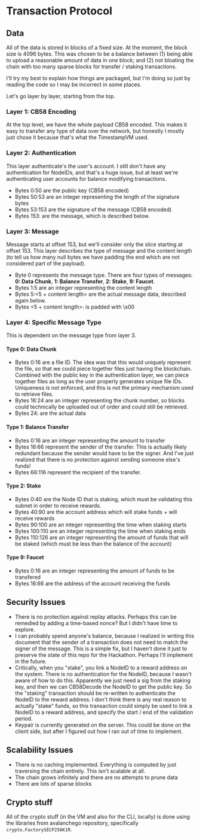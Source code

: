 # Transaction Protocol

## Data

All of the data is stored in blocks of a fixed size. At the moment, the block size is 4096 bytes. This was chosen to be a balance between (1) being able to upload a reasonable amount of data in one block; and (2) not bloating the chain with too many sparse blocks for transfer / staking transactions.


I'll try my best to explain how things are packaged, but I'm doing so just by reading the code so I may be incorrect in some places.

Let's go layer by layer, starting from the top.

### Layer 1: CB58 Encoding

At the top level, we have the whole payload CB58 encoded. This makes it easy to transfer any type of data over the network, but honestly I mostly just chose it because that's what the TimestampVM used.

### Layer 2: Authentication

This layer authenticate's the user's account. I still don't have any authentication for NodeIDs, and that's a huge issue, but at least we're authenticating user accounts for balance modifying transactions.

- Bytes 0:50 are the public key (CB58 encoded)
- Bytes 50:53 are an integer representing the length of the signature bytes
- Bytes 53:153 are the signature of the message (CB58 encoded)
- Bytes 153:<end> are the message, which is described below.

### Layer 3: Message

Message starts at offset 153, but we'll consider only the slice starting at offset 153. This layer describes the type of message and the content length (to tell us how many null bytes we have padding the end which are not considered part of the payload).

- Byte 0 represents the message type. There are four types of messages: __0: Data Chunk__, __1: Balance Transfer__, __2: Stake__, __9: Faucet__.
- Bytes 1:5 are an integer representing the content length
- Bytes 5:<5 + content length> are the actual message data, described again below.
- Bytes <5 + content length>:<end> is padded with \x00

### Layer 4: Specific Message Type

This is dependent on the message type from layer 3.

#### Type 0: Data Chunk

- Bytes 0:16 are a file ID. The idea was that this would uniquely represent the file, so that we could piece together files just having the blockchain. Combined with the public key in the authentication layer, we can piece together files as long as the user properly generates unique file IDs. Uniqueness is not enforced, and this is not the primary mechanism used to retrieve files.
- Bytes 16:24 are an integer representing the chunk number, so blocks could technically be uploaded out of order and could still be retrieved.
- Bytes 24:<end> are the actual data

#### Type 1: Balance Transfer

- Bytes 0:16 are an integer representing the amount to transfer
- Bytes 16:66 represent the sender of the transfer. This is actually likely redundant because the sender would have to be the signer. And I've just realized that there is no protection against sending someone else's funds!
- Bytes 66:116 represent the recipient of the transfer.

#### Type 2: Stake

- Bytes 0:40 are the Node ID that is staking, which must be validating this subnet in order to receive rewards.
- Bytes 40:90 are the account address which will stake funds + will receive rewards
- Bytes 90:100 are an integer representing the time when staking starts
- Bytes 100:110 are an integer representing the time when staking ends
- Bytes 110:126 are an integer representing the amount of funds that will be staked (which must be less than the balance of the account)

#### Type 9: Faucet

- Bytes 0:16 are an integer representing the amount of funds to be transfered
- Bytes 16:66 are the address of the account receiving the funds

## Security Issues

- There is no protection against replay attacks. Perhaps this can be remedied by adding a time-based nonce? But I didn't have time to explore.
- I can probably spend anyone's balance, because I realized in writing this document that the sender of a transaction does not need to match the signer of the message. This is a simple fix, but I haven't done it just to preserve the state of this repo for the Hackathon. Perhaps I'll implement in the future.
- Critically, when you "stake", you link a NodeID to a reward address on the system. There is no authentication for the NodeID, because I wasn't aware of how to do this. Apparently we just need a sig from the staking key, and then we can CB58Decode the NodeID to get the public key. So the "staking" transaction should be re-written to authenticate the NodeID to the reward address. I don't think there is any real reason to actually "stake" funds, so this transaction could simply be used to link a NodeID to a reward address, and specify the start / end of the validation period. 
- Keypair is currently generated on the server. This could be done on the client side, but after I figured out how I ran out of time to implement.

## Scalability Issues

- There is no caching implemented. Everything is computed by just traversing the chain entirely. This isn't scalable at all.
- The chain grows infinitely and there are no attempts to prune data
- There are lots of sparse blocks

## Crypto stuff

All of the crypto stuff (in the VM and also for the CLI, locally) is done using the libraries from avalanchego repository, specifically `crypto.FactorySECP256K1R`.
